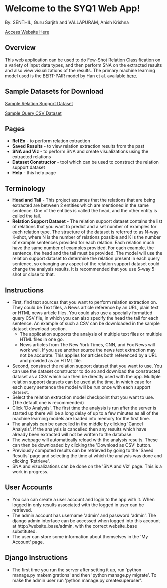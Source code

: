 # Welcome to the SYQ1 Web App!
By: SENTHIL, Guru Sarjith and VALLAPURAM, Anish Krishna

[Access Website Here](http://vml1wk184.cse.ust.hk:3389)

## Overview
This web application can be used to do Few-Shot Relation Classification on a variety of input data types, and then perform SNA on the extracted results and also view visualizations of the results. The primary machine learning model used is the BERT-PAIR model by Han et al. available [here.](https://github.com/thunlp/FewRel)

## Sample Datasets for Download
[Sample Relation Support Dataset](../static/help_page/test_relation_support_dataset.csv)

[Sample Query CSV Dataset](../static/help_page/test_queries_with_head_tail.csv)

## Pages

* **Rel Ex** - to perform relation extraction
* **Saved Results** - to view relation extraction results from the past
* **SNA and Viz** - to perform SNA and create visualizations using the extracted relations
* **Dataset Constructor** - tool which can be used to construct the relation support dataset
* **Help** - this help page

## Terminology
* **Head and Tail** - This project assumes that the relations that are being extracted are between 2 entities which are mentioned in the same sentence. One of the entities is called the head, and the other entity is called the tail. 
* **Relation Support Dataset** - The relation support dataset contains the list of relations that you want to predict and a set number of examples for each relation type. The structure of the dataset is referred to as N-way K-shot, where N is the number of relations possible and K is the number of example sentences provided for each relation. Each relation much have the same number of examples provided. For each example, the sentence, the head and the tail must be provided. The model will use the relation support dataset to determine the relation present in each query sentence, so changing any aspect of the relation support dataset could change the analysis results. It is recommended that you use 5-way 5-shot or close to that. 

## Instructions

* First, find text sources that you want to perform relation extraction on. They could be Text files, a News article reference by an URL, plain text or HTML news article files. You could also use a specially formatted query CSV file, in which you can also specify the head the tail for each sentence. An example of such a CSV can be downloaded in the sample dataset download section. 
    * The application supports the analysis of multiple text files or multiple HTML files in one go. 
    * News articles from The New York Times, CNN, and Fox News will work well. If you use another source the news text extraction may not be accurate. This applies for articles both referenced by a URL and provided as an HTML file.
* Second, construct the relation support dataset that you want to use. You can use the dataset constructor to do so and download the constructed dataset as a CSV which can then be directly used with the app. Multiple relation support datasets can be used at the time, in which case for each query sentence the model will be run once with each support dataset. 
* Select the relation extraction model checkpoint that you want to use. (The default one is recommended)
* Click 'Do Analysis'. The first time the analysis is run after the server is started up there will be a long delay of up to a few minutes as all of the machine learning models are loaded into memory for the first time.
* The analysis can be cancelled in the middle by clicking 'Cancel Analysis'. If the analysis is cancelled then any results which have already been extracted will not be written to the database.
* The webpage will automatically reload with the analysis results. These can then be downloaded by clicking the 'Download as CSV' button. 
* Previously computed results can be retrieved by going to the 'Saved Results' page and selecting the time at which the analysis was done and clicking 'Retrieve'.
* SNA and vizualizations can be done on the 'SNA and Viz' page. This is a work in progress.

## User Accounts

* You can can create a user account and login to the app with it. When logged in only results associated with the logged in user can be retrieved. 
* The admin account has username 'admin' and password 'admin'. The django admin interface can be accessed when logged into this account at http://website_base/admin, with the correct website_base substituted.
* The user can store some information about themselves in the 'My Account' page.

## Django Instructions

* The first time you run the server after setting it up, run 'python manage.py makemigrations' and then 'python manage.py migrate'. To make the admin user run 'python manage.py createsuperuser'.